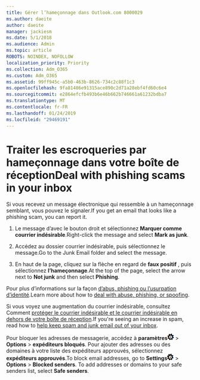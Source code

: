 ```yaml
---
title: Gérer l’hameçonnage dans Outlook.com 8000029
ms.author: daeite
author: daeite
manager: jackiesm
ms.date: 5/1/2018
ms.audience: Admin
ms.topic: article
ROBOTS: NOINDEX, NOFOLLOW
localization_priority: Priority
ms.collection: Adm_O365
ms.custom: Adm_O365
ms.assetid: 99ff945c-a5b0-463b-8626-734c2c88f1c3
ms.openlocfilehash: 9fa81486e91315ace890c2d71a28ebf4fd60c6e4
ms.sourcegitcommit: e2864efcfb493b6e46b662b746661a61232bdba7
ms.translationtype: MT
ms.contentlocale: fr-FR
ms.lasthandoff: 01/24/2019
ms.locfileid: "29469191"
---
```

# <a name="deal-with-phishing-scams-in-your-inbox"></a><span data-ttu-id="730cf-102">Traiter les escroqueries par hameçonnage dans votre boîte de réception</span><span class="sxs-lookup"><span data-stu-id="730cf-102">Deal with phishing scams in your inbox</span></span>

<span data-ttu-id="730cf-103">Si vous recevez un message électronique qui ressemble à un hameçonnage semblant, vous pouvez le signaler.</span><span class="sxs-lookup"><span data-stu-id="730cf-103">If you get an email that looks like a phishing scam, you can report it.</span></span>
  
1. <span data-ttu-id="730cf-104">Le message d’avec le bouton droit et sélectionnez **Marquer comme courrier indésirable**.</span><span class="sxs-lookup"><span data-stu-id="730cf-104">Right-click the message and select **Mark as junk**.</span></span> 
    
2. <span data-ttu-id="730cf-105">Accédez au dossier courrier indésirable, puis sélectionnez le message.</span><span class="sxs-lookup"><span data-stu-id="730cf-105">Go to the Junk Email folder and select the message.</span></span>
    
3. <span data-ttu-id="730cf-106">En haut de la page, cliquez sur la flèche en regard de **faux positif** , puis sélectionnez **l’hameçonnage**.</span><span class="sxs-lookup"><span data-stu-id="730cf-106">At the top of the page, select the arrow next to **Not junk** and then select **Phishing**.</span></span> 
    
<span data-ttu-id="730cf-107">Pour plus d’informations sur la façon [d’abus, phishing ou l’usurpation d’identité](https://go.microsoft.com/fwlink/p/?linkid=873139).</span><span class="sxs-lookup"><span data-stu-id="730cf-107">Learn more about how to [deal with abuse, phishing, or spoofing](https://go.microsoft.com/fwlink/p/?linkid=873139).</span></span>
  
<span data-ttu-id="730cf-108">Si vous voyez une augmentation du courrier indésirable, consultez Comment [protéger le courrier indésirable et le courrier indésirable en dehors de votre boîte de réception](https://go.microsoft.com/fwlink/p/?linkid=873140).</span><span class="sxs-lookup"><span data-stu-id="730cf-108">If you're seeing an increase in spam, read how to [help keep spam and junk email out of your inbox](https://go.microsoft.com/fwlink/p/?linkid=873140).</span></span>
  
<span data-ttu-id="730cf-p101">Pour bloquer les adresses de messagerie, accédez à **paramètres**![paramètres](media/f4b2e798-fff1-4a14-931f-5677a4543b58.png) \> **Options** \> **expéditeurs bloqués**. Pour ajouter des adresses ou des domaines à votre liste des expéditeurs approuvés, sélectionnez **expéditeurs approuvés**.</span><span class="sxs-lookup"><span data-stu-id="730cf-p101">To block email addresses, go to **Settings**![Settings](media/f4b2e798-fff1-4a14-931f-5677a4543b58.png) \> **Options** \> **Blocked senders**. To add addresses or domains to your safe senders list, select **Safe senders**.</span></span> 
  

